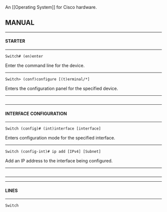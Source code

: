 An [[Operating System]] for Cisco hardware.
## MANUAL
****
#### STARTER
****

```cisco
Switch# (en)enter
```
Enter the command line for the device.

****

```cisco
Switch> (conf)configure [(t)erminal/*]
```
Enters the configuration panel for the specified device.

****

```cisco

```

****
#### INTERFACE CONFIGURATION
****

```cisco
Switch (config)# (int)interface [interface]
```
Enters configuration mode for the specified interface.

****

```cisco
Switch (config-int)# ip add [IPv4] [Subnet]
```
Add an IP address to the interface being configured.

****

```cisco

```

****

****
#### LINES
****

```cisco
Switch 
```